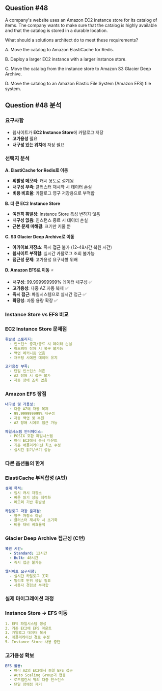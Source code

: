 ## Question #48
A company's website uses an Amazon EC2 instance store for its catalog of items. 
The company wants to make sure that the catalog is highly available and that the catalog is stored in a durable location.

What should a solutions architect do to meet these requirements?

A. Move the catalog to Amazon ElastiCache for Redis.

B. Deploy a larger EC2 instance with a larger instance store.

C. Move the catalog from the instance store to Amazon S3 Glacier Deep Archive.

D. Move the catalog to an Amazon Elastic File System (Amazon EFS) file system.

## Question #48 분석

### 요구사항
- 웹사이트가 **EC2 Instance Store**에 카탈로그 저장
- **고가용성** 필요
- **내구성 있는 위치**에 저장 필요

### 선택지 분석

**A. ElastiCache for Redis로 이동**
- **휘발성 메모리**: 캐시 용도로 설계됨 
- **내구성 부족**: 클러스터 재시작 시 데이터 손실 
- **비용 비효율**: 카탈로그 영구 저장용으로 부적합 

**B. 더 큰 EC2 Instance Store**
- **여전히 휘발성**: Instance Store 특성 변하지 않음 
- **내구성 없음**: 인스턴스 종료 시 데이터 손실 
- **근본 문제 미해결**: 크기만 키울 뿐 

**C. S3 Glacier Deep Archive로 이동**
- **아카이브 저장소**: 즉시 접근 불가 (12-48시간 복원 시간) 
- **웹사이트 부적합**: 실시간 카탈로그 조회 불가능 
- **접근성 문제**: 고가용성 요구사항 위배 

**D. Amazon EFS로 이동** ⭐
- **내구성**: 99.999999999% 데이터 내구성 ✅
- **고가용성**: 다중 AZ 자동 복제 ✅
- **즉시 접근**: 파일시스템으로 실시간 접근 ✅
- **확장성**: 자동 용량 확장 ✅

### Instance Store vs EFS 비교

### **EC2 Instance Store 문제점**
```yaml
휘발성 스토리지:
  - 인스턴스 중지/종료 시 데이터 손실
  - 하드웨어 장애 시 복구 불가능
  - 백업 메커니즘 없음
  - 재부팅 시에만 데이터 유지

고가용성 부족:
  - 단일 인스턴스 의존
  - AZ 장애 시 접근 불가
  - 자동 장애 조치 없음
```

### **Amazon EFS 장점**
```yaml
내구성 및 가용성:
  - 다중 AZ에 자동 복제
  - 99.999999999% 내구성
  - 자동 백업 및 복원
  - AZ 장애 시에도 접근 가능

파일시스템 인터페이스:
  - POSIX 호환 파일시스템
  - 여러 EC2에서 동시 마운트
  - 기존 애플리케이션 최소 수정
  - 실시간 읽기/쓰기 성능
```

### 다른 옵션들의 한계

### **ElastiCache 부적합성 (A번)**
```yaml
설계 목적:
  - 임시 캐시 저장소
  - 빠른 읽기 성능 최적화
  - 메모리 기반 휘발성

카탈로그 저장 문제점:
  - 영구 저장소 아님
  - 클러스터 재시작 시 초기화
  - 비용 대비 비효율적
```

### **Glacier Deep Archive 접근성 (C번)**
```yaml
복원 시간:
  - Standard: 12시간
  - Bulk: 48시간
  - 즉시 접근 불가능

웹사이트 요구사항:
  - 실시간 카탈로그 조회
  - 밀리초 단위 응답 필요
  - 사용자 경험상 부적합
```

### 실제 마이그레이션 과정

### **Instance Store → EFS 이동**
```yaml
1. EFS 파일시스템 생성
2. 기존 EC2에 EFS 마운트
3. 카탈로그 데이터 복사
4. 애플리케이션 경로 수정
5. Instance Store 사용 중단
```

### **고가용성 확보**
```yaml
EFS 활용:
  - 여러 AZ의 EC2에서 동일 EFS 접근
  - Auto Scaling Group과 연동
  - 로드밸런서 뒤의 다중 인스턴스
  - 단일 장애점 제거
```

